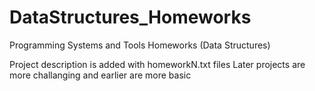 # DataStructures_Homeworks
Programming Systems and Tools Homeworks (Data Structures)

Project description is added with homeworkN.txt files
Later projects are more challanging and earlier are more basic
